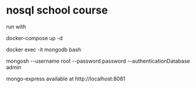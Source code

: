 # nosql school course

run with

docker-compose up -d

docker exec -it mongodb bash

mongosh --username root --password password --authenticationDatabase admin

mongo-express available at http://localhost:8081
